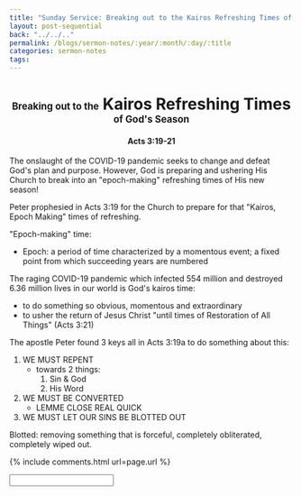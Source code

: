 ```yaml
---
title: "Sunday Service: Breaking out to the Kairos Refreshing Times of God's Season"
layout: post-sequential
back: "../../.."
permalink: /blogs/sermon-notes/:year/:month/:day/:title
categories: sermon-notes
tags: 
---
```


<style>
    h1#sn1, h4#sn4{
        text-align: center;
    }
</style>

<h1 id="sn1"><span style="font-size:60%;">Breaking out to the</span> Kairos Refreshing Times <span style="font-size:60%;">of God's Season</span></h1>

<h4 id="sn4"><span class="timestamp"></span>Acts 3:19-21</h4>

The onslaught of the COVID-19 pandemic seeks to change and defeat God's plan and purpose. However, God is preparing and ushering His Church to break into an "epoch-making" refreshing times of His new season!

Peter prophesied in Acts 3:19 for the Church to prepare for that "Kairos, Epoch Making" times of refreshing.

"Epoch-making" time:
 * Epoch: a period of time characterized by a momentous event; a fixed point from which succeeding years are numbered

The raging COVID-19 pandemic which infected 554 million and destroyed 6.36 million lives in our world is God's kairos time:
 * to do something so obvious, momentous and extraordinary
 * to usher the return of Jesus Christ "until times of Restoration of All Things" (Acts 3:21)

The apostle Peter found 3 keys all in Acts 3:19a to do something about this:

1. WE MUST REPENT
    * towards 2 things:
        1. Sin & God
        1. His Word
1. WE MUST BE CONVERTED
    * LEMME CLOSE REAL QUICK
1. WE MUST LET OUR SINS BE BLOTTED OUT
    
Blotted: removing something that is forceful, completely obliterated, completely wiped out.

<!--
<span class='disable-selection' ondblclick="this.innerHTML=''">&lt;<b>REDACTED</b>&gt;</span>
-->
{% include comments.html url=page.url %}

<input id="password-input" type="password" class="text-secret" onkeyup="unlock()" autocomplete="off">

<span class="disable-selection" id="truth" style="display:none;"><br><span style="font-size:120%;">Sunday</span><br> <br><br><span style="font-size:120%;">Cell Group</span><br> </span>
